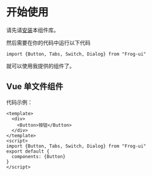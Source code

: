 # 开始使用

请先请[安装](#/doc/install)本组件库。

然后需要在你的代码中运行以下代码

```
import {Button, Tabs, Switch, Dialog} from "Frog-ui"
```

就可以使用我提供的组件了。

## Vue 单文件组件

代码示例：

```
<template>
  <div>
    <Button>按钮</Button>
  </div>
</template>
<script>
import {Button, Tabs, Switch, Dialog} from "Frog-ui"
export default {
  components: {Button}
}
</script>
```
